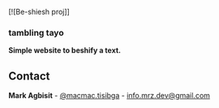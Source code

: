 [![Be-shiesh proj]]
### tambling tayo
**Simple website to beshify a text.**

## Contact

**Mark Agbisit** - [@macmac.tisibga](https://facebook.com/macmac.tisibga) - info.mrz.dev@gmail.com





